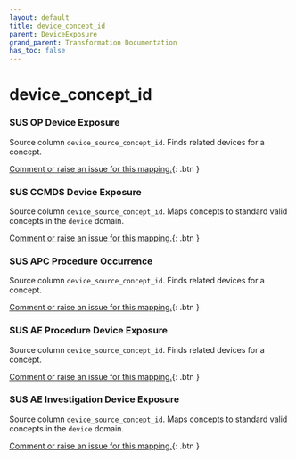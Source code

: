 ```yaml
---
layout: default
title: device_concept_id
parent: DeviceExposure
grand_parent: Transformation Documentation
has_toc: false
---
```

# device_concept_id
### SUS OP Device Exposure
Source column  `device_source_concept_id`.
Finds related devices for a concept.

[Comment or raise an issue for this mapping.](https://github.com/answerdigital/oxford-omop-data-mapper/issues/new?title=OMOP%20DeviceExposure%20table%20device_concept_id%20field%20SUS%20OP%20Device%20Exposure%20mapping){: .btn }
### SUS CCMDS Device Exposure
Source column  `device_source_concept_id`.
Maps concepts to standard valid concepts in the `device` domain.

[Comment or raise an issue for this mapping.](https://github.com/answerdigital/oxford-omop-data-mapper/issues/new?title=OMOP%20DeviceExposure%20table%20device_concept_id%20field%20SUS%20CCMDS%20Device%20Exposure%20mapping){: .btn }
### SUS APC Procedure Occurrence
Source column  `device_source_concept_id`.
Finds related devices for a concept.

[Comment or raise an issue for this mapping.](https://github.com/answerdigital/oxford-omop-data-mapper/issues/new?title=OMOP%20DeviceExposure%20table%20device_concept_id%20field%20SUS%20APC%20Procedure%20Occurrence%20mapping){: .btn }
### SUS AE Procedure Device Exposure
Source column  `device_source_concept_id`.
Finds related devices for a concept.

[Comment or raise an issue for this mapping.](https://github.com/answerdigital/oxford-omop-data-mapper/issues/new?title=OMOP%20DeviceExposure%20table%20device_concept_id%20field%20SUS%20AE%20Procedure%20Device%20Exposure%20mapping){: .btn }
### SUS AE Investigation Device Exposure
Source column  `device_source_concept_id`.
Maps concepts to standard valid concepts in the `device` domain.

[Comment or raise an issue for this mapping.](https://github.com/answerdigital/oxford-omop-data-mapper/issues/new?title=OMOP%20DeviceExposure%20table%20device_concept_id%20field%20SUS%20AE%20Investigation%20Device%20Exposure%20mapping){: .btn }
